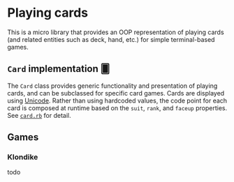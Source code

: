# Playing cards
This is a micro library that provides an OOP representation of playing cards (and related entities such as deck, hand, etc.) for simple terminal-based games.

## `Card` implementation 🂠
The `Card` class provides generic functionality and presentation of playing cards, and can be subclassed for specific card games. Cards are displayed using [Unicode](). Rather than using hardcoded values, the code point for each card is composed at runtime based on the `suit`, `rank`, and `faceup` properties. See [`card.rb`](lib/card.rb) for detail.

## Games
### Klondike
todo


[Unicode]: https://ipfs.io/ipfs/QmXoypizjW3WknFiJnKLwHCnL72vedxjQkDDP1mXWo6uco/wiki/Playing_cards_in_Unicode.html